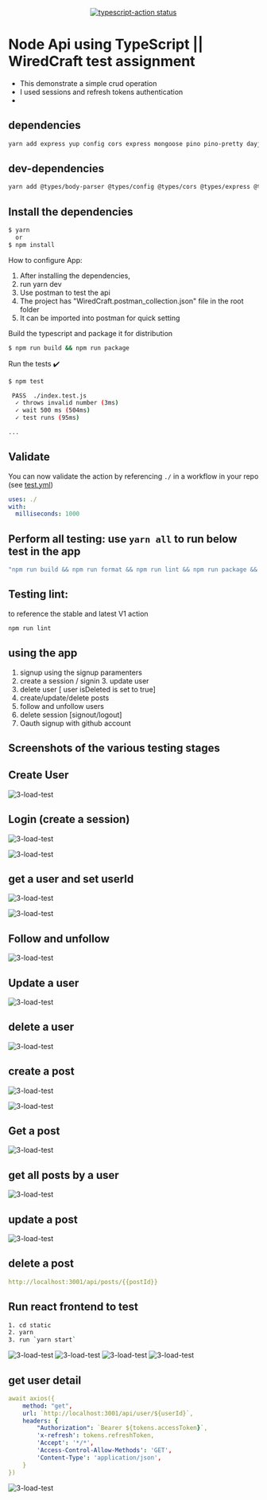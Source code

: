 <p align="center">
  <a href="https://github.com/melch-inno/wiredC/actions"><img alt="typescript-action status" src="https://github.com/melch-inno/wiredC/actions/workflows/test.yml/badge.svg"></a>
</p>

# Node Api using TypeScript || WiredCraft test assignment

- This demonstrate a simple crud operation
- I used sessions and refresh tokens authentication
-

## dependencies

```bash
yarn add express yup config cors express mongoose pino pino-pretty dayjs bcrypt jsonwebtoken lodash nanoid
```

## dev-dependencies

```bash
yarn add @types/body-parser @types/config @types/cors @types/express @types/node @types/yup @types/pino @types/mongoose @types/bcrypt @types/jsonwebtoken @types/lodash @types/nanoid ts-node typescript -D
```

## Install the dependencies

```bash
$ yarn
  or
$ npm install
```

How to configure App:
1. After installing the dependencies,
2. run yarn dev
3. Use postman to test the api
4. The project has "WiredCraft.postman_collection.json" file in the root folder
5. It can be imported into postman for quick setting

Build the typescript and package it for distribution

```bash
$ npm run build && npm run package
```

Run the tests :heavy_check_mark:

```bash
$ npm test

 PASS  ./index.test.js
  ✓ throws invalid number (3ms)
  ✓ wait 500 ms (504ms)
  ✓ test runs (95ms)

...
```

## Validate

You can now validate the action by referencing `./` in a workflow in your repo (see [test.yml](.github/workflows/test.yml))

```yaml
uses: ./
with:
  milliseconds: 1000
```

## Perform all testing: use `yarn all` to run below test in the app

```bash
"npm run build && npm run format && npm run lint && npm run package && npm test"
```

## Testing lint:

to reference the stable and latest V1 action

```bash
npm run lint
```

## using the app

1. signup using the signup paramenters
2. create a session / signin 3. update user
3. delete user [ user isDeleted is set to true]
4. create/update/delete posts
5. follow and unfollow users
6. delete session [signout/logout]
7. Oauth signup with github account

## Screenshots of the various testing stages

## Create User

![3-load-test](./screenshots/1_3.png)

## Login (create a session)

![3-load-test](./screenshots/2.png)

![3-load-test](./screenshots/2_1.png)

## get a user and set userId

![3-load-test](./screenshots/3.png)

![3-load-test](./screenshots/5.png)

## Follow and unfollow

![3-load-test](./screenshots/3_1.png)

## Update a user

![3-load-test](./screenshots/6.png)

## delete a user

![3-load-test](./screenshots/6_2.png)

## create a post

![3-load-test](./screenshots/7.png)

![3-load-test](./screenshots/7_1.png)

## Get a post

![3-load-test](./screenshots/8.png)

## get all posts by a user

![3-load-test](./screenshots/9.png)

## update a post

![3-load-test](./screenshots/10.png)

## delete a post

```yml
http://localhost:3001/api/posts/{{postId}}
```

## Run react frontend to test

```bash
1. cd static
2. yarn
3. run `yarn start`
```

![3-load-test](./screenshots/11_1.png)
![3-load-test](./screenshots/11_2.png)
![3-load-test](./screenshots/11_3.png)
![3-load-test](./screenshots/11_4.png)

## get user detail

```yaml
await axios({
    method: "get",
    url: `http://localhost:3001/api/user/${userId}`,
    headers: {
        "Authorization": `Bearer ${tokens.accessToken}`,
        'x-refresh': tokens.refreshToken,
        'Accept': '*/*',
        'Access-Control-Allow-Methods': 'GET',
        'Content-Type': 'application/json',
    }
})
```

![3-load-test](./screenshots/12_1.png)

```

```
